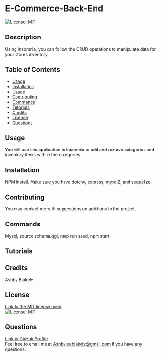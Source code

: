 # E-Commerce-Back-End
    
[![License: MIT](https://img.shields.io/badge/License-MIT-yellow.svg)](https://opensource.org/licenses/MIT)
  
## Description
  Using Insomnia, you can follow the CRUD operations to manipulate data for your stores inventory.
  
## Table of Contents
  - [Usage](#Usage)
  - [Installation](#Installation)
  - [Usage](#Usage)
  - [Contributing](#Contributing)
  - [Commands](#Commands)
  - [Tutorials](#Tutorials)
  - [Credits](#Credits)
  - [License](#License)
  - [Questions](#Questions)
  
## Usage
  You will use this application in Insomnia to add and remove categories and inventory items with in the categories. 
  
## Installation
  NPM Install.  Make sure you have dotenv, express, mysql2, and sequelize.
  
## Contributing 
  You may contact me with suggestions on additions to the project.
  
## Commands
  Mysql, source schema.qgl, nmp run seed, npm start.

## Tutorials

## Credits
  Ashby Blakely 
  
  ## License<br/>
  [Link to the MIT license used](https://opensource.org/licenses/MIT)<br/> 
  [![License: MIT](https://img.shields.io/badge/License-MIT-yellow.svg)](https://opensource.org/licenses/MIT)
 
## Questions
  [Link to GitHub Profile](https://github.com/AshbyLB)<br/>
  Feel free to email me at Ashbyleeblakely@gmail.com if you have any questions.
